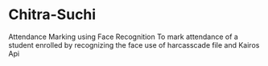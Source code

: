 # Chitra-Suchi
Attendance Marking using Face Recognition
To mark attendance of a student enrolled by recognizing the face
use of harcasscade file and Kairos Api
